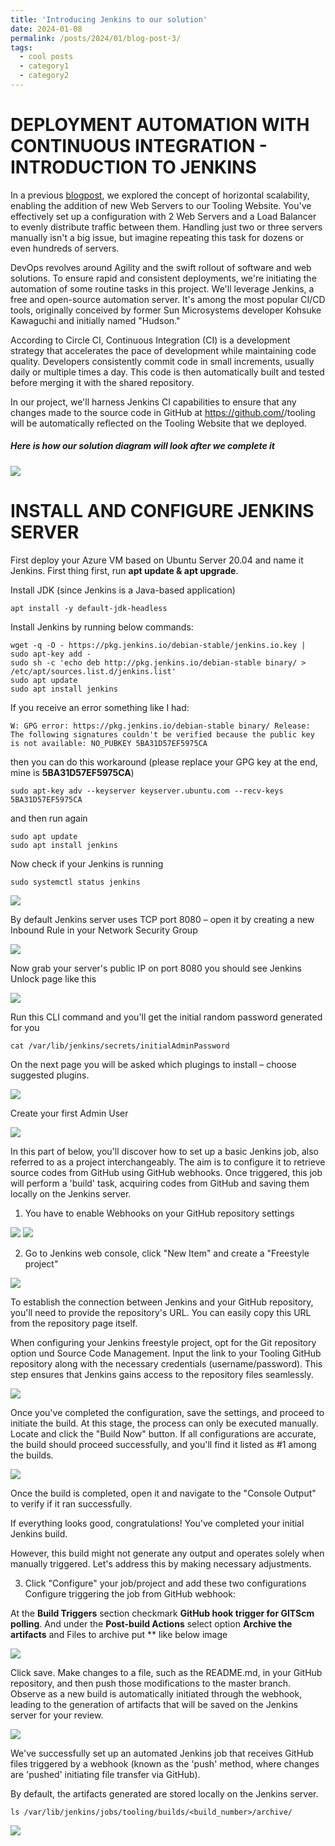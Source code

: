 ```yaml
---
title: 'Introducing Jenkins to our solution'
date: 2024-01-08
permalink: /posts/2024/01/blog-post-3/
tags:
  - cool posts
  - category1
  - category2
---
```


DEPLOYMENT AUTOMATION WITH CONTINUOUS INTEGRATION - INTRODUCTION TO JENKINS
===========================

In a previous [blogpost](https://sokolavdyli.github.io//posts/2024/01/blog-post-2/), we explored the concept of horizontal scalability, enabling the addition of new Web Servers to our Tooling Website. You've effectively set up a configuration with 2 Web Servers and a Load Balancer to evenly distribute traffic between them. Handling just two or three servers manually isn't a big issue, but imagine repeating this task for dozens or even hundreds of servers.

DevOps revolves around Agility and the swift rollout of software and web solutions. To ensure rapid and consistent deployments, we're initiating the automation of some routine tasks in this project. We'll leverage Jenkins, a free and open-source automation server. It's among the most popular CI/CD tools, originally conceived by former Sun Microsystems developer Kohsuke Kawaguchi and initially named "Hudson."

According to Circle CI, Continuous Integration (CI) is a development strategy that accelerates the pace of development while maintaining code quality. Developers consistently commit code in small increments, usually daily or multiple times a day. This code is then automatically built and tested before merging it with the shared repository.

In our project, we'll harness Jenkins CI capabilities to ensure that any changes made to the source code in GitHub at https://github.com/<your-github-name>/tooling will be automatically reflected on the Tooling Website that we deployed.

##### Here is how our solution diagram will look after we complete it

![](/images/jenkinssolution.png)

# INSTALL AND CONFIGURE JENKINS SERVER

First deploy your Azure VM based on Ubuntu Server 20.04 and name it Jenkins. First thing first, run **apt update & apt upgrade**.

Install JDK (since Jenkins is a Java-based application) 

`apt install -y default-jdk-headless`

Install Jenkins by running below commands:

```
wget -q -O - https://pkg.jenkins.io/debian-stable/jenkins.io.key | sudo apt-key add -
sudo sh -c 'echo deb http://pkg.jenkins.io/debian-stable binary/ > /etc/apt/sources.list.d/jenkins.list'
sudo apt update
sudo apt install jenkins
```

If you receive an error something like I had:

`W: GPG error: https://pkg.jenkins.io/debian-stable binary/ Release: The following signatures couldn't be verified because the public key is not available: NO_PUBKEY 5BA31D57EF5975CA`

then you can do this workaround (please replace your GPG key at the end, mine is **5BA31D57EF5975CA**)

`sudo apt-key adv --keyserver keyserver.ubuntu.com --recv-keys 5BA31D57EF5975CA`

and then run again

```
sudo apt update
sudo apt install jenkins
```

Now check if your Jenkins is running 

`sudo systemctl status jenkins`

![](/images//jenkins/jenkinsstatus.png)

By default Jenkins server uses TCP port 8080 – open it by creating a new Inbound Rule in your Network Security Group

![](/images/jenkins/jenkininbound.png)

Now grab your server's public IP on port 8080 you should see Jenkins Unlock page like this 

![](/images/jenkins/unlockjenkins.png)

Run this CLI command and you'll get the initial random password generated for you

`cat /var/lib/jenkins/secrets/initialAdminPassword`

On the next page you will be asked which plugings to install – choose suggested plugins.

![](/images/jenkins/jenkinsplugins.png)

Create your first Admin User

![](/images/jenkins/jenkinsadmin.png)

In this part of below, you'll discover how to set up a basic Jenkins job, also referred to as a project interchangeably. The aim is to configure it to retrieve source codes from GitHub using GitHub webhooks. Once triggered, this job will perform a 'build' task, acquiring codes from GitHub and saving them locally on the Jenkins server.

1. You have to enable Webhooks on your GitHub repository settings

![](/images/githubwebhook.png)
![](/images/githubwebhooksettings.png)

2. Go to Jenkins web console, click "New Item" and create a "Freestyle project"

![](/images/jenkins/freestyle.png)

To establish the connection between Jenkins and your GitHub repository, you'll need to provide the repository's URL. You can easily copy this URL from the repository page itself.

When configuring your Jenkins freestyle project, opt for the Git repository option und Source Code Management. Input the link to your Tooling GitHub repository along with the necessary credentials (username/password). This step ensures that Jenkins gains access to the repository files seamlessly.

![](/images/jenkins/jenkinsprojectconfigure.png)

Once you've completed the configuration, save the settings, and proceed to initiate the build. At this stage, the process can only be executed manually. Locate and click the "Build Now" button. If all configurations are accurate, the build should proceed successfully, and you'll find it listed as #1 among the builds.

![](/images/buildsucess.png)

Once the build is completed, open it and navigate to the "Console Output" to verify if it ran successfully.

If everything looks good, congratulations! You've completed your initial Jenkins build.

However, this build might not generate any output and operates solely when manually triggered. Let's address this by making necessary adjustments.

3. Click "Configure" your job/project and add these two configurations Configure triggering the job from GitHub webhook:

At the **Build Triggers** section checkmark **GitHub hook trigger for GITScm polling**. And under the **Post-build Actions** select option **Archive the artifacts** and Files to archive put ** like below image

![](/images/jenkins/actions.png)

Click save. Make changes to a file, such as the README.md, in your GitHub repository, and then push those modifications to the master branch. Observe as a new build is automatically initiated through the webhook, leading to the generation of artifacts that will be saved on the Jenkins server for your review.

![](/images/jenkins/newbuild.png)

We've successfully set up an automated Jenkins job that receives GitHub files triggered by a webhook (known as the 'push' method, where changes are 'pushed' initiating file transfer via GitHub). 

By default, the artifacts generated are stored locally on the Jenkins server.

`ls /var/lib/jenkins/jobs/tooling/builds/<build_number>/archive/`

![](/images/jenkins/artifacts.png)

